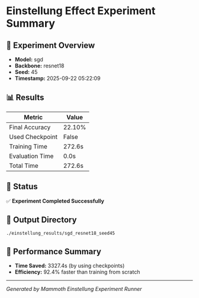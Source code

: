 # Einstellung Effect Experiment Summary

## 🎯 Experiment Overview
- **Model:** sgd
- **Backbone:** resnet18
- **Seed:** 45
- **Timestamp:** 2025-09-22 05:22:09

## 📊 Results
| Metric | Value |
|--------|-------|
| Final Accuracy | 22.10% |
| Used Checkpoint | False |
| Training Time | 272.6s |
| Evaluation Time | 0.0s |
| Total Time | 272.6s |

## 🎉 Status
✅ **Experiment Completed Successfully**

## 📁 Output Directory
```
./einstellung_results/sgd_resnet18_seed45
```

## 🚀 Performance Summary
- **Time Saved:** 3327.4s (by using checkpoints)
- **Efficiency:** 92.4% faster than training from scratch

---
*Generated by Mammoth Einstellung Experiment Runner*
